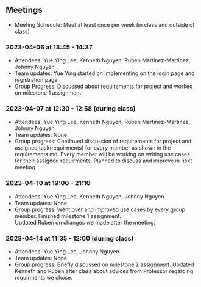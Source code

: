 ## Meetings
- Meeting Schedule: Meet at least once per week (in class and outside of class) 

### 2023-04-06 at 13:45 - 14:37
- Attendees: Yue Ying Lee, Kenneth Nguyen, Ruben Martinez-Martinez, Johnny Nguyen 
- Team updates: Yue Ying started on implementing on the login page and registration page
- Group Progress: Discussed about requirements for project and worked on milestone 1 assignment.

### 2023-04-07 at 12:30 - 12:58 (during class)
- Attendees: Yue Ying Lee, Kenneth Nguyen, Ruben Martinez-Martinez, Johnny Nguyen
- Team updates: None 
- Group progress: Continued discussion of requirements for project and assigned task(requirments) for every member 
                  as shown in the requirements.md. Every member will be working on writing use cases for their 
                  assigned requirments. Planned to discuss and improve in next meeting.

### 2023-04-10 at 19:00 - 21:10 
- Attendees: Yue Ying Lee, Kenneth Nguyen, Johnny Nguyen
- Team updates: None
- Group progress: Went over and improved use cases by every group member. Finished milestone 1 assignment.  
                  Updated Ruben on changes we made after the meeting.

### 2023-04-14 at 11:35 - 12:00 (during class) 
- Attendees: Yue Ying Lee, Johnny Nguyen 
- Team updates: None 
- Group progress: Briefly discussed on milestone 2 assignment. Updated Kenneth and Ruben after class about advices from  Professor regarding requirments we chose.
 
